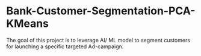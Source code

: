 # Bank-Customer-Segmentation-PCA-KMeans
The goal of this project is to leverage AI/ ML model to segment customers for launching a specific targeted Ad-campaign.
